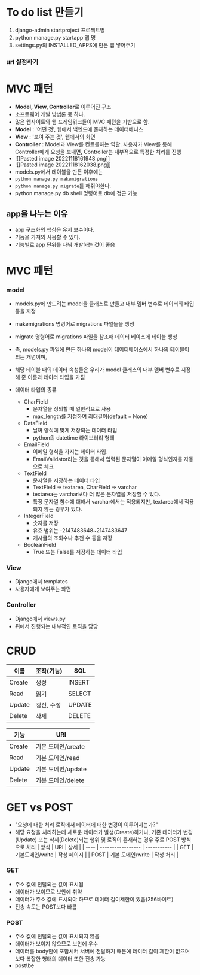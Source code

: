 # To do list 만들기

1. django-admin startproject 프로젝트명
2. python manage.py startapp 앱 명
3. settings.py의 INSTALLED_APPS에 만든 앱 넣어주기

### url  설정하기

# MVC 패턴
- **Model, View, Controller**로 이루어진 구조
- 소프트웨어 개발 방법론 중 하나.
- 많은 웹사이트와 웹 프레임워크들이 MVC  패턴을 기반으로 함.
- __Model__ : '어떤 것', 웹에서 백엔드에 존재하는 데이터베니스
- __View__ : '보여 주는 것', 웹에서의 화면
- __Controller__ : Model과 View를 컨트롤하는 역할. 사용자가 View를 통해 Controller에게 요청을 보내면, Controller는 내부적으로 특정한 처리를 진행
- ![[Pasted image 20221118161948.png]]
- ![[Pasted image 20221118162038.png]]
- models.py에서 테이블을 만든 이후에는
- `python manage.py makemigrations`
- `python manage.py migrate`를 해줘야한다.
- python manage.py db shell 명령어로 db에 접근 가능

## app을 나누는 이유
- app 구조화의 핵심은 유지 보수이다.
- 기능을 가져와 사용할 수 있다. 
- 기능별로 app 단위를 나눠 개발하는 것이 좋음

# MVC 패턴
### model
- models.py에 만드려는 model을 클래스로 만들고 내부 멤버 변수로 데이터의 타입 등을 지정
- makemigrations 명령어로 migrations 파일들을 생성
- migrate 명령어로 migrations 파일을 참조해 데이터 베이스에 테이블 생성
- 즉, models.py 파일에 만든 하나의 model이 데이터베이스에서 하나의 테이블이 되는 개념이며,
- 해당 테이블 내의 데이터 속성들은 우리가 model 클래스의 내부 멤버 변수로 지정해 준 이름과 데이터 타입을 가짐

- 데이터 타입의 종류
	- CharField
		- 문자열을 정의할 때 일반적으로 사용
		- max_length를 지정하여 최대길이(default = None)
	- DataField
		- 날짜 양식에 맞게 저장되는 데이터 타입
		- python의 datetime 라이브러리 형태
	- EmailField
		- 이메일 형식을 가지는 데이터 타입.
		- EmailValidator라는 것을 통해서 입력된 문자열이 이메일 형식인지를 자동으로 체크
	- TextField
		- 문자열을 저장하는 데이터 타입
		- TextField => textarea, CharField => varchar
		- textarea는 varchar보다 더 많은 문자열을 저장할 수 있다.
		- 특정 문자열 함수에 대해서 varchar에서는 적용되지만, textarea에서 적용되지 않는 경우가 있다.
	- IntegerField
		- 숫자를 저장
		- 유효 범위는 -2147483648~2147483647
		- 게시글의 조회수나 추천 수 등을 저장
	- BooleanField
		- True 또는 False를 저장하는 데이터 타입

### View
- Django에서 templates
- 사용자에게 보여주는 화면

### Controller
- Django에서 views.py
- 뒤에서 진행되는 내부적인 로직을 담당

# CRUD
| 이름   | 조작(기능) | SQL    |
| ------ | ---------- | ------ |
| Create | 생성       | INSERT |
| Read   | 읽기       | SELECT |
| Update | 갱신, 수정 | UPDATE |
| Delete | 삭제       | DELETE |

| 기능   | URI                |
| ------ | ------------------ |
| Create | 기본 도메인/create |
| Read   | 기본 도메인/read   |
| Update | 기본 도메인/update |
| Delete | 기본 도메인/delete                   |

# GET vs POST
- "요청에 대한 처리 로직에서 데이터에 대한 변경이 이루어지는가?"
- 해당 요청을 처리하는데 새로운 데이터가 발생(Create)하거나, 기존 데이터가 변경(Update) 또는 삭제(Delete)되는 행위 및 로직이 존재하는 경우 주로 POST 방식으로 처리
| 방식 | URI               | 상세        |
| ---- | ----------------- | ----------- |
| GET  | 기본도메인/write  | 작성 페이지 |
| POST | 기본 도메인/write | 작성 처리            |

### GET
- 주소 값에 전달되는 값이 표시됨
- 데이터가 보이므로 보안에 취약
- 데이터가 주소 값에 표시되야 하므로 데이터 길이제한이 있음(256바이트)
- 전송 속도는 POST보다 빠름

### POST
- 주소 값에 전달되는 값이 표시되지 않음
- 데이터가 보이지 않으므로 보안에 우수
- 데이터를 body안에 포함시켜 서버에 전달하기 때문에 데이터 길이 제한이 없으며 보다 복잡한 형태의 데이터 또한 전송 가능
- post\be